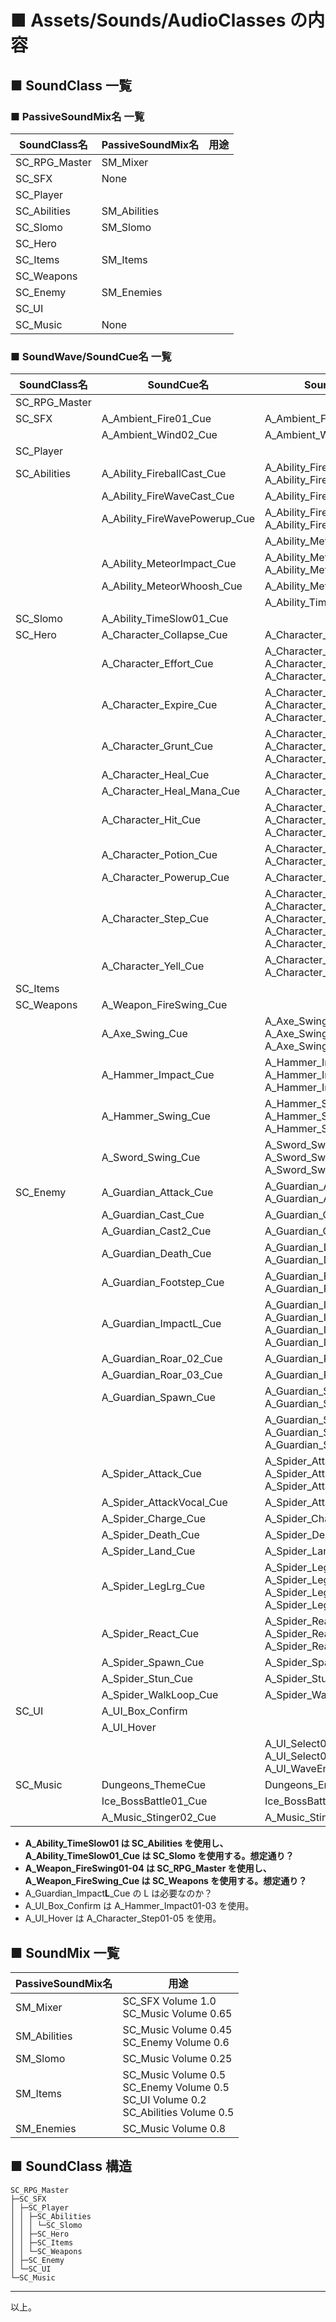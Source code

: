 # ■ Assets/Sounds/AudioClasses の内容

## ■ SoundClass 一覧
### ■ PassiveSoundMix名 一覧
| SoundClass名 | PassiveSoundMix名 | 用途 |
| ----- | ----- | ----- |
| SC_RPG_Master | SM_Mixer | |
| SC_SFX | None | |
| SC_Player | | |
| SC_Abilities | SM_Abilities | |
| SC_Slomo | SM_Slomo | |
| SC_Hero | | |
| SC_Items | SM_Items | |
| SC_Weapons | | |
| SC_Enemy | SM_Enemies | |
| SC_UI | | |
| SC_Music | None | |

### ■ SoundWave/SoundCue名 一覧
| SoundClass名 | SoundCue名 | SoundWave名 |
| ----- | ----- | ----- |
| SC_RPG_Master | |
| SC_SFX | A_Ambient_Fire01_Cue | A_Ambient_Fire01 |
| | A_Ambient_Wind02_Cue | A_Ambient_Wind02 |
| SC_Player | |
| SC_Abilities | A_Ability_FireballCast_Cue | A_Ability_FireBallCast01<br>A_Ability_FireBallCast02 |
| | A_Ability_FireWaveCast_Cue | A_Ability_FireWaveCast01 |
| | A_Ability_FireWavePowerup_Cue | A_Ability_FireWavePowerup_01<br>A_Ability_FireWavePowerup_02 |
| | | A_Ability_MeteorCast01 |
| | A_Ability_MeteorImpact_Cue | A_Ability_MeteorImpact01<br>A_Ability_MeteorImpact02 |
| | A_Ability_MeteorWhoosh_Cue | A_Ability_MeteorWhoosh_01 |
| | | A_Ability_TimeSlow01 |
| SC_Slomo | A_Ability_TimeSlow01_Cue | |
| SC_Hero | A_Character_Collapse_Cue | A_Character_Collapse01 |
| | A_Character_Effort_Cue | A_Character_Effort01<br>A_Character_Effort03<br>A_Character_Effort04 |
| | A_Character_Expire_Cue | A_Character_Expire01<br>A_Character_Expire02<br>A_Character_Expire03 |
| | A_Character_Grunt_Cue | A_Character_Grunt01<br>A_Character_Grunt02<br>A_Character_Grunt03 |
| | A_Character_Heal_Cue | A_Character_Heal01 |
| | A_Character_Heal_Mana_Cue | A_Character_Heal01_Mana |
| | A_Character_Hit_Cue | A_Character_Hit01<br>A_Character_Hit02<br>A_Character_Hit03 |
| | A_Character_Potion_Cue | A_Character_Potion01<br>A_Character_Potion02 |
| | A_Character_Powerup_Cue | A_Character_Powerup01 |
| | A_Character_Step_Cue | A_Character_Step01<br>A_Character_Step02<br>A_Character_Step03<br>A_Character_Step04<br>A_Character_Step05 |
| | A_Character_Yell_Cue | A_Character_Yell01<br>A_Character_Yell02 |
| SC_Items | |
| SC_Weapons | A_Weapon_FireSwing_Cue | |
| | A_Axe_Swing_Cue | A_Axe_Swing01<br>A_Axe_Swing02<br>A_Axe_Swing03 |
| | A_Hammer_Impact_Cue | A_Hammer_Impact01<br>A_Hammer_Impact02<br>A_Hammer_Impact03 |
| | A_Hammer_Swing_Cue | A_Hammer_Swing01<br>A_Hammer_Swing02<br>A_Hammer_Swing03 |
| | A_Sword_Swing_Cue | A_Sword_Swing01<br>A_Sword_Swing02<br>A_Sword_Swing03 |
| SC_Enemy | A_Guardian_Attack_Cue | A_Guardian_Attack01<br>A_Guardian_Attack02 |
| | A_Guardian_Cast_Cue | A_Guardian_Cast01 |
| | A_Guardian_Cast2_Cue | A_Guardian_Cast03 |
| | A_Guardian_Death_Cue | A_Guardian_Death01<br>A_Guardian_Death02 |
| | A_Guardian_Footstep_Cue | A_Guardian_Footstep01<br>A_Guardian_Footstep02 |
| | A_Guardian_ImpactL_Cue | A_Guardian_Impact01<br>A_Guardian_Impact02<br>A_Guardian_Impact03<br>A_Guardian_Impact04 |
| | A_Guardian_Roar_02_Cue | A_Guardian_Roar02 |
| | A_Guardian_Roar_03_Cue | A_Guardian_Roar03 |
| | A_Guardian_Spawn_Cue | A_Guardian_Spawn01<br>A_Guardian_Spawn02 |
| | | A_Guardian_Swin01<br>A_Guardian_Swin02<br>A_Guardian_Swin03 |
| | A_Spider_Attack_Cue | A_Spider_Attack01<br>A_Spider_Attack02<br>A_Spider_Attack03 |
| | A_Spider_AttackVocal_Cue | A_Spider_Attack04 |
| | A_Spider_Charge_Cue | A_Spider_Charge01 |
| | A_Spider_Death_Cue | A_Spider_Death01 |
| | A_Spider_Land_Cue | A_Spider_Land01 |
| | A_Spider_LegLrg_Cue | A_Spider_LegLrg01<br>A_Spider_LegLrg02<br>A_Spider_LegLrg03<br>A_Spider_LegLrg04 |
| | A_Spider_React_Cue | A_Spider_React01<br>A_Spider_React02<br>A_Spider_React03 |
| | A_Spider_Spawn_Cue | A_Spider_Spawn01 |
| | A_Spider_Stun_Cue | A_Spider_Stun01 |
| | A_Spider_WalkLoop_Cue | A_Spider_WalkLoop02 |
| SC_UI | A_UI_Box_Confirm | |
| | A_UI_Hover | |
| | | A_UI_Select01<br>A_UI_Select02<br>A_UI_WaveEnd |
| SC_Music | Dungeons_ThemeCue | Dungeons_EndBossBattle |
| | Ice_BossBattle01_Cue | Ice_BossBattle01 |
| | A_Music_Stinger02_Cue | A_Music_Stinger02 |

* **A_Ability_TimeSlow01 は SC_Abilities を使用し、 A_Ability_TimeSlow01_Cue は SC_Slomo を使用する。想定通り？**
* **A_Weapon_FireSwing01-04 は SC_RPG_Master を使用し、 A_Weapon_FireSwing_Cue は SC_Weapons を使用する。想定通り？**
* A_Guardian_Impact**L**_Cue の L は必要なのか？
* A_UI_Box_Confirm は A_Hammer_Impact01-03 を使用。
* A_UI_Hover は A_Character_Step01-05 を使用。

## ■ SoundMix 一覧
| PassiveSoundMix名 | 用途 |
| ----- | ----- |
| SM_Mixer | SC_SFX Volume 1.0<br>SC_Music Volume 0.65 |
| SM_Abilities | SC_Music Volume 0.45<br>SC_Enemy Volume 0.6 |
| SM_Slomo | SC_Music Volume 0.25 |
| SM_Items | SC_Music Volume 0.5<br>SC_Enemy Volume 0.5<br>SC_UI Volume 0.2<br>SC_Abilities Volume 0.5 |
| SM_Enemies | SC_Music Volume 0.8 |

## ■ SoundClass 構造
```
SC_RPG_Master
├─SC_SFX
│ ├─SC_Player
│ │ ├─SC_Abilities
│ │ │ └─SC_Slomo
│ │ ├─SC_Hero
│ │ ├─SC_Items
│ │ └─SC_Weapons
│ ├─SC_Enemy
│ └─SC_UI
└─SC_Music
```

----
以上。
